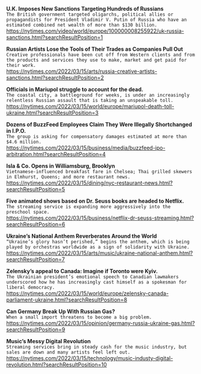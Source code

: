 **U.K. Imposes New Sanctions Targeting Hundreds of Russians**\
`The British government targeted oligarchs, political allies or propagandists for President Vladimir V. Putin of Russia who have an estimated combined net wealth of more than $130 billion.`\
https://nytimes.com/video/world/europe/100000008255922/uk-russia-sanctions.html?searchResultPosition=1

**Russian Artists Lose the Tools of Their Trades as Companies Pull Out**\
`Creative professionals have been cut off from Western clients and from the products and services they use to make, market and get paid for their work.`\
https://nytimes.com/2022/03/15/arts/russia-creative-artists-sanctions.html?searchResultPosition=2

**Officials in Mariupol struggle to account for the dead.**\
`The coastal city, a battleground for weeks, is under an increasingly relentless Russian assault that is taking an unspeakable toll.`\
https://nytimes.com/2022/03/15/world/europe/mariupol-death-toll-ukraine.html?searchResultPosition=3

**Dozens of BuzzFeed Employees Claim They Were Illegally Shortchanged in I.P.O.**\
`The group is asking for compensatory damages estimated at more than $4.6 million.`\
https://nytimes.com/2022/03/15/business/media/buzzfeed-ipo-arbitration.html?searchResultPosition=4

**Isla & Co. Opens in Williamsburg, Brooklyn**\
`Vietnamese-influenced breakfast fare in Chelsea; Thai grilled skewers in Elmhurst, Queens; and more restaurant news.`\
https://nytimes.com/2022/03/15/dining/nyc-restaurant-news.html?searchResultPosition=5

**Five animated shows based on Dr. Seuss books are headed to Netflix.**\
`The streaming service is expanding more aggressively into the preschool space.`\
https://nytimes.com/2022/03/15/business/netflix-dr-seuss-streaming.html?searchResultPosition=6

**Ukraine’s National Anthem Reverberates Around the World**\
`“Ukraine’s glory hasn’t perished,” begins the anthem, which is being played by orchestras worldwide as a sign of solidarity with Ukraine.`\
https://nytimes.com/2022/03/15/arts/music/ukraine-national-anthem.html?searchResultPosition=7

**Zelensky’s appeal to Canada: Imagine if Toronto were Kyiv.**\
`The Ukrainian president’s emotional speech to Canadian lawmakers underscored how he has increasingly cast himself as a spokesman for liberal democracy.`\
https://nytimes.com/2022/03/15/world/europe/zelensky-canada-parliament-ukraine.html?searchResultPosition=8

**Can Germany Break Up With Russian Gas?**\
`When a small import threatens to become a big problem.`\
https://nytimes.com/2022/03/15/opinion/germany-russia-ukraine-gas.html?searchResultPosition=9

**Music’s Messy Digital Revolution**\
`Streaming services bring in steady cash for the music industry, but sales are down and many artists feel left out.`\
https://nytimes.com/2022/03/15/technology/music-industy-digital-revolution.html?searchResultPosition=10


